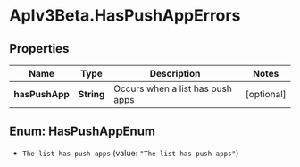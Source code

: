 # ApIv3Beta.HasPushAppErrors

## Properties

Name | Type | Description | Notes
------------ | ------------- | ------------- | -------------
**hasPushApp** | **String** | Occurs when a list has push apps | [optional] 



## Enum: HasPushAppEnum


* `The list has push apps` (value: `"The list has push apps"`)




